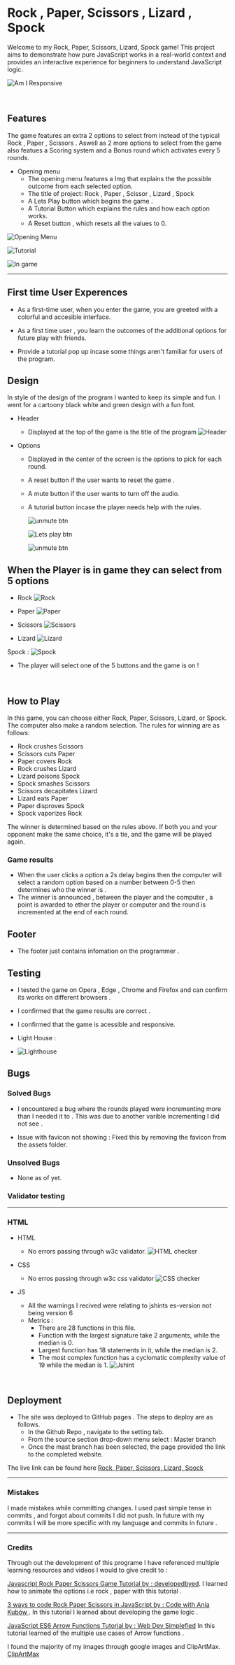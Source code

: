 
# Rock , Paper, Scissors , Lizard , Spock 

Welcome to my Rock, Paper, Scissors, Lizard, Spock game! This project aims to demonstrate how pure JavaScript works in a real-world context and provides an interactive experience for beginners to understand JavaScript logic.

![Am I Responsive](/assets/images/responiveness.png "Am I Responsive")

<br>

## Features 
The game features an extra 2 options to select from instead of the typical Rock , Paper , Scissors . Aswell as 2 more options to select from the game also featues a Scoring system and a Bonus round which activates every 5 rounds.

- Opening menu
     -   The opening menu features a Img that explains the the possible outcome from each selected option.
     -   The title of project: Rock , Paper , Scissor , Lizard , Spock
     -   A Lets Play button which begins the game .
     -   A Tutorial Button which explains the rules and how each option works.
     -   A Reset button , which resets all the values to 0.


![Opening Menu](/assets/images/opening-menu.png "Opening Menu")

![Tutorial](/assets/images/tutorial.png "Tutorial Menu")

![In game](/assets/images/in-game.png "In game")
<hr>


## First time User Experences

- As a first-time user, when you enter the game, you are greeted with a colorful and accesible interface.

- As a first time user , you learn the outcomes of the additional options for future play with friends.

- Provide a tutorial pop up incase some things aren't familiar for users of the program.  


## Design

In style of the design of the program I wanted to keep its simple and fun. I went for a cartoony black white and green design with a fun font. 

-  Header
   -  Displayed at the top of the game is the title of the program
    ![Header](/assets/images/header.png "Rock")

- Options
  - Displayed in the center of the screen is the options to pick for each round. 
  - A reset button if the user wants to reset the game .
  - A mute button if the user wants to turn off the audio.
  - A tutorial button incase the player needs help with the rules.
    
    ![unmute btn](/assets/images/unmute-btn.png "unmute button")

    ![Lets play btn](/assets/images/lets-btn.png "lets play btn")
    
    ![unmute btn](/assets/images/options-btn.png "unmute button")


## When the Player is in game they can select from 5 options 

- Rock
 ![Rock](/assets/images/player/rock.png "Rock")

- Paper
 ![Paper](/assets/images/player/paper.png "Paper")

- Scissors
 ![Scissors](/assets/images/player/scissors.png "Scissors")

- Lizard 
![Lizard](/assets/images/player/lizard.png "Lizard")

Spock :
 ![Spock](/assets/images/player/spock.png "Spock")

 - The player will select one of the 5 buttons and the game is on ! 

<br>

## How to Play

In this game, you can choose either Rock, Paper, Scissors, Lizard, or Spock. The computer also make a random selection. The rules for winning are as follows:

- Rock crushes Scissors
- Scissors cuts Paper
- Paper covers Rock
- Rock crushes Lizard
- Lizard poisons Spock
- Spock smashes Scissors
- Scissors decapitates Lizard
- Lizard eats Paper
- Paper disproves Spock
- Spock vaporizes Rock
  
The winner is determined based on the rules above. If both you and your opponent make the same choice, it's a tie, and the game will be played again.

### Game results 

- When the user clicks a option a 2s delay begins then the computer will select a random option based on a number between 0-5 then determines who the winner is .
- The winner is announced , between the player and the computer , a point is awarded to ether the player or computer and the round is incremented at the end of each round.

## Footer

- The footer just contains infomation on the programmer .

## Testing 

- I tested the game on Opera , Edge , Chrome and Firefox and can confirm its works on different browsers .

- I confirmed that the game results are correct .

- I confirmed that the game is acessible and responsive.
  
- Light House :
- ![Lighthouse](/assets/images/lighthouse.png "Lighthouse")

## Bugs

### Solved Bugs

- I encountered a bug where the rounds played were incrementing more than I needed it to . This was due to another varible incrementing I did not see .

- Issue with favicon not showing : Fixed this by removing the favicon from the assets folder.

### Unsolved Bugs 
- None as of yet.

### Validator testing 
---
### HTML

- HTML
  - No errors passing through w3c validator.
   ![HTML checker](/assets/images/html-checker.png "Nu HTML checker")

- CSS
  - No erros passing through w3c css validator 
   ![CSS checker](/assets/images/css-checker.png "Css Checker")

- JS
   - All the warnings I recived were relating to jshints es-version not being   version 6
   - Metrics :
     - There are 28 functions in this file.
     -  Function with the largest signature take 2 arguments, while the median is 0.
     - Largest function has 18 statements in it, while the median is 2.
     -  The most complex function has a cyclomatic complexity value of 19     while the median is 1.
   ![Jshint](/assets/images/jshint.png "Jshint")
        
    
<br>

## Deployment 

- The site was deployed to GitHub pages . The steps to deploy are as follows.
  - In the Github Repo , navigate to the setting tab.
  - From the source section drop-down menu select : Master branch
  - Once the mast branch has been selected, the page provided the link to the completed website.

The live link can be found here [Rock, Paper, Scissors, Lizard, Spock](https://kurtm36.github.io/rock-spock/)

--- 

### Mistakes

I made mistakes  while committing changes. I used past simple tense in commits , and forgot about commits I did not push. In future with my commits I will be more specific with my language and commits in future .

---

### Credits 

Through out the development of this programe I have referenced multiple learning resources and videos I would to give credit to :

[Javascript Rock Paper Scissors Game Tutorial by : developedbyed](https://www.youtube.com/watch?v=qWPtKtYEsN4&t=1216s). I learned how to animate the options i.e rock , paper with this tutorial .

[3 ways to code Rock Paper Scissors in JavaScript by : Code with Ania Kubów ](https://www.youtube.com/watch?v=RwFeg0cEZvQ). In this tutorial I learned about developing the game logic .

[JavaScript ES6 Arrow Functions Tutorial by : Web Dev Simplefied](https://www.youtube.com/watch?v=h33Srr5J9nY) In this tutorial learned of the multiple use cases of Arrow functions .

I found the majority of my images through google images and ClipArtMax.
[ClipArtMax](https://www.clipartmax.com/)












